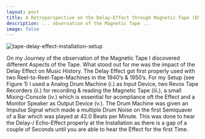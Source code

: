 ```yaml
---
layout: post
title: A Retroperspective on the Delay-Effect through Magnetic Tape (EN)
description: ... observation of the Magnetic Tape ...
image: false
---
```


<!-- ![photo not found](./img/tape-delay-effect-installation-setup.jpg) -->
<span class="image right"><img src="{% link assets/images/tape-delay-effect-installation-setup.jpg %}" alt="tape-delay-effect-installation-setup" /></span>

On my Journey of the observation of the Magnetic Tape I discovered different Aspects of the Tape.
What stood out for me was the impact of the Delay Effect on Music History. The Delay Effect got first properly used with two Reel-to-Reel-Tape-Machines in the 1940‘s & 1950’s.
For my Setup (see Figure 1) I used a Analog Drum Machine (i.) as Input Device, two Revox Tape Recorders (ii.) for recording & reading the Magnetic Tape (iii.), a small Mixing-Console (iv.) which is essential for acompliance oft the Effect and a Monitor Speaker as Output Device (v.).
The Drum Machine was given an Impulse Signal which made a multiple Drum Noise on the first Semiquaver of a Bar which was played at 42.0 Beats per Minute. This was done to hear the Delay-/ Echo-Effect properly at the Installation as there is a gap of a couple of Seconds until you are able to hear the Effect for the first Time.
